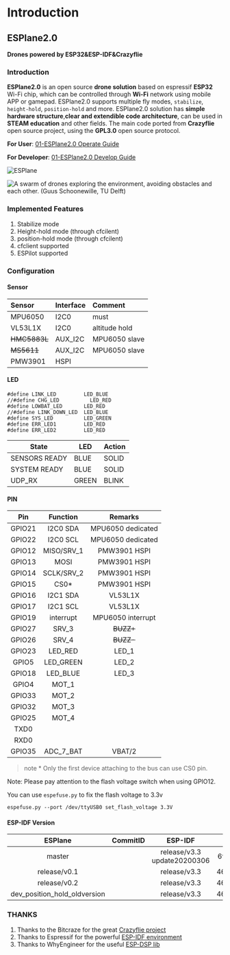 # Introduction

## ESPlane2.0

**Drones powered by ESP32&ESP-IDF&Crazyflie**

### Introduction

**ESPlane2.0** is an open source **drone solution** based on espressif **ESP32** Wi-Fi chip, which can be controlled through **Wi-Fi** network using mobile APP or gamepad. ESPlane2.0 supports multiple fly modes, `stabilize`, `height-hold`, `position-hold` and more. ESPlane2.0 solution has **simple hardware structure**,**clear and extendible code architecture**, can be used in **STEAM education** and other fields. The main code ported from **Crazyflie** open source project, using the **GPL3.0** open source protocol.

**For User**: [01-ESPlane2.0 Operate Guide](esplane2.0-kai-fa-bi-ji/00esplane-shang-wei-ji-an-zhuang-zhi-yin.md)

**For Developer**: [01-ESPlane2.0 Develop Guide](esplane2.0-kai-fa-bi-ji/00esplane-kai-fa-zhi-yin.md)

![ESPlane](https://img-blog.csdnimg.cn/20191030202043361.jpg?x-oss-process=image/watermark,type_ZmFuZ3poZW5naGVpdGk,shadow_10,text_aHR0cHM6Ly9ibG9nLmNzZG4ubmV0L3FxXzIwNTE1NDYx,size_16,color_FFFFFF,t_70)

![A swarm of drones exploring the environment, avoiding obstacles and each other. \(Guus Schoonewille, TU Delft\)](https://img-blog.csdnimg.cn/20191030202634944.jpg?x-oss-process=image/watermark,type_ZmFuZ3poZW5naGVpdGk,shadow_10,text_aHR0cHM6Ly9ibG9nLmNzZG4ubmV0L3FxXzIwNTE1NDYx,size_16,color_FFFFFF,t_70)

### Implemented Features

1. Stabilize mode
2. Height-hold mode (through cfcilent)
3. position-hold mode (through cfcilent)
4. cfclient supported
5. ESPilot supported

### Configuration

#### Sensor

| Sensor | Interface | Comment |
| :--- | :--- | :--- |
| MPU6050 | I2C0 | must |
| VL53L1X | I2C0 | altitude hold  |
| ~~HMC5883L~~  | AUX_I2C | MPU6050 slave |
| ~~MS5611~~  | AUX_I2C | MPU6050 slave |
|PMW3901|	HSPI | |

#### LED

```
#define LINK_LED         LED_BLUE
//#define CHG_LED          LED_RED
#define LOWBAT_LED       LED_RED
//#define LINK_DOWN_LED  LED_BLUE
#define SYS_LED          LED_GREEN 
#define ERR_LED1         LED_RED
#define ERR_LED2         LED_RED
```

| State | LED | Action |
|--|--|--|
|SENSORS READY|BLUE|SOLID|
|SYSTEM READY|BLUE|SOLID|
|UDP_RX|GREEN|BLINK|


#### PIN

| Pin | Function | Remarks |
| :---: | :---: | :---: |
| GPIO21 | I2C0 SDA | MPU6050 dedicated|
| GPIO22 | I2C0 SCL | MPU6050 dedicated|
| GPIO12 | MISO/SRV\_1 | PMW3901 HSPI |
| GPIO13 | MOSI | PMW3901 HSPI  |
| GPIO14 | SCLK/SRV\_2 | PMW3901 HSPI |
| GPIO15 | CS0* | PMW3901 HSPI  |
| GPIO16 | I2C1 SDA|VL53L1X|
| GPIO17 | I2C1 SCL |VL53L1X|
| GPIO19 | interrupt | MPU6050 interrupt |
| GPIO27 | SRV\_3 | ~~BUZZ+~~ |
| GPIO26 | SRV\_4 | ~~BUZZ-~~|
| GPIO23 | LED\_RED | LED\_1 |
| GPIO5 | LED\_GREEN | LED\_2 |
| GPIO18 | LED\_BLUE | LED\_3 |
| GPIO4 | MOT\_1 |  |
| GPIO33 | MOT\_2 |  |
| GPIO32 | MOT\_3 |  |
| GPIO25 | MOT\_4 |  |
| TXD0 |  |  |
| RXD0 |  |  |
| GPIO35 | ADC\_7\_BAT | VBAT/2 |

>note * Only the first device attaching to the bus can use CS0 pin.

Note: Please pay attention to the flash voltage switch when using GPIO12.

You can use `espefuse.py` to fix the flash voltage to 3.3v
```
espefuse.py --port /dev/ttyUSB0 set_flash_voltage 3.3V
```

####  ESP-IDF Version

|ESPlane|CommitID| ESP-IDF|CommitID|
| :---: | :---: | :---: | :---: |
|master||release/v3.3 update20200306|6f9a7264ce20c6132fbd8309112630d0eb490fe4|
|release/v0.1||release/v3.3|46b12a560a29fa6ade07800a4abe12a026183988|
|release/v0.2||release/v3.3|46b12a560a29fa6ade07800a4abe12a026183988|
|dev_position_hold_oldversion||release/v3.3|46b12a560a29fa6ade07800a4abe12a026183988|


### THANKS

1. Thanks to the Bitcraze for the great [Crazyflie project](https://www.bitcraze.io/%20)
2. Thanks to Espressif for the powerful [ESP-IDF environment](https://docs.espressif.com/projects/esp-idf/en/latest/index.html)
3. Thanks to WhyEngineer for the useful [ESP-DSP lib](https://github.com/whyengineer/esp32-lin/tree/master/components/dsp_lib)

